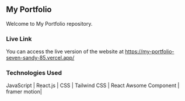 ## My Portfolio
Welcome to My Portfolio repository. 

### Live Link
You can access the live version of the website at https://my-portfolio-seven-sandy-85.vercel.app/

### Technologies Used 

JavaScript | React.js | CSS | Tailwind CSS | React Awsome Component | framer motion|
